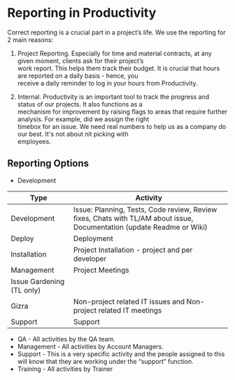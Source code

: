 # Reporting in Productivity

Correct reporting is a crucial part in a project’s life. We use the reporting for 2 main reasons:

1. Project Reporting. Especially for time and material contracts, at any given moment, clients ask for their project’s  
   work report.  This helps them track their budget. It is crucial that hours are reported on a daily basis - hence, you  
   receive a daily reminder to log in your hours from Productivity.

2. Internal. Productivity is an important tool to track the progress and status of our projects.  It also functions as a  
   mechanism for improvement by raising flags to areas that require further analysis. For example, did we assign the right  
   timebox for an issue. We need real numbers to help us as a company do our best. It's not about nit picking with  
   employees.

## Reporting Options

* Development

| Type | Activity |
| --- | --- |
| Development | Issue: Planning, Tests, Code review, Review fixes, Chats with TL/AM about issue, Documentation (update Readme or Wiki) |
| Deploy | Deployment |
| Installation | Project Installation - project and per developer |
| Management | Project Meetings
Issue Gardening (TL only) |
| Gizra | Non-project related IT issues and Non-project related IT meetings |
| Support | Support | 

* QA - All activities by the QA team.
* Management - All activities by Account Managers.
* Support - This is a very specific activity and the people assigned to this will know that they are working under the “support” function.
* Training - All activities by Trainer
